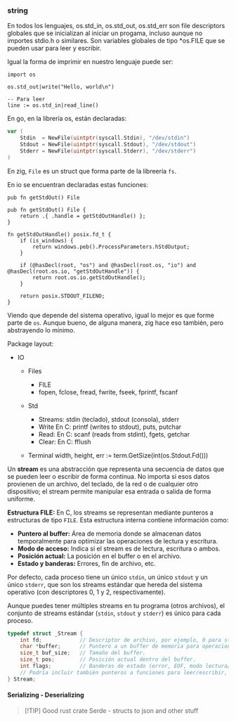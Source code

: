 ### string

En todos los lenguajes, os.std_in, os.std_out, os.std_err son file descriptors globales que se inicializan al iniciar un progama, incluso aunque no importes stdio.h o similares.
Son variables globales de tipo *os.FILE que se pueden usar para leer y escribir.

Igual la forma de imprimir en nuestro lenguaje puede ser:

```
import os

os.std_out|write("Hello, world\n")

-- Para leer
line := os.std_in|read_line()
```

En go, en la librería os, están declaradas:

```go
var (
	Stdin  = NewFile(uintptr(syscall.Stdin), "/dev/stdin")
	Stdout = NewFile(uintptr(syscall.Stdout), "/dev/stdout")
	Stderr = NewFile(uintptr(syscall.Stderr), "/dev/stderr")
)
```

En zig, `File` es un struct que forma parte de la libreería `fs`.

En io se encuentran declaradas estas funciones:

```zig
pub fn getStdOut() File
```

```zig
pub fn getStdOut() File {
    return .{ .handle = getStdOutHandle() };
}
```

```zig
fn getStdOutHandle() posix.fd_t {
    if (is_windows) {
        return windows.peb().ProcessParameters.hStdOutput;
    }

    if (@hasDecl(root, "os") and @hasDecl(root.os, "io") and @hasDecl(root.os.io, "getStdOutHandle")) {
        return root.os.io.getStdOutHandle();
    }

    return posix.STDOUT_FILENO;
}
```

Viendo que depende del sistema operativo, igual lo mejor es que forme parte de `os`.
Aunque bueno, de alguna manera, zig hace eso también, pero abstrayendo lo mínimo.



Package layout:

- IO
	- Files
		- FILE
		- fopen, fclose, fread, fwrite, fseek, fprintf, fscanf
	- Std
		- Streams: stdin (teclado), stdout (consola), stderr
		- Write
			En C: printf (writes to stdout), puts, putchar
		- Read:
			En C: scanf (reads from stdint), fgets, getchar
		- Clear:
			En C: fflush

	- Terminal
		width, height, err := term.GetSize(int(os.Stdout.Fd()))

Un **stream** es una abstracción que representa una secuencia de datos que se pueden leer o escribir de forma continua. No importa si esos datos provienen de un archivo, del teclado, de la red o de cualquier otro dispositivo; el stream permite manipular esa entrada o salida de forma uniforme.

**Estructura FILE:**
En C, los streams se representan mediante punteros a estructuras de tipo `FILE`. Esta estructura interna contiene información como:

- **Puntero al buffer:** Área de memoria donde se almacenan datos temporalmente para optimizar las operaciones de lectura y escritura.
- **Modo de acceso:** Indica si el stream es de lectura, escritura o ambos.
- **Posición actual:** La posición en el buffer o en el archivo.
- **Estado y banderas:** Errores, fin de archivo, etc.


Por defecto, cada proceso tiene un único `stdin`, un único `stdout` y un único `stderr`, que son los streams estándar que hereda del sistema operativo (con descriptores 0, 1 y 2, respectivamente).

Aunque puedes tener múltiples streams en tu programa (otros archivos), el conjunto de streams estándar (`stdin`, `stdout` y `stderr`) es único para cada proceso.

```c
typedef struct _Stream {
    int fd;            // Descriptor de archivo, por ejemplo, 0 para stdin.
    char *buffer;      // Puntero a un buffer de memoria para operaciones de E/S.
    size_t buf_size;   // Tamaño del buffer.
    size_t pos;        // Posición actual dentro del buffer.
    int flags;         // Banderas de estado (error, EOF, modo lectura/escritura, etc.).
    // Podría incluir también punteros a funciones para leer/escribir, etc.
} Stream;
```

#### Serializing - Deserializing

>[!TIP] Good rust crate
> Serde - structs to json and other stuff

